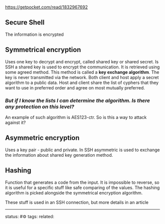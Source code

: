 
https://getpocket.com/read/1832967692

## Secure Shell

The information is encrypted

## Symmetrical encryption
Uses one key to decrypt and encrypt, called shared key or shared secret.
Is SSH a shared key is used to encrypt the communication. It is retrieved using some agreed method. This method is called a **key exchange algorithm**.
The key is never transmitted via the network. Both client and host apply a secret algorithm to a public data.
Host and client share the list of cyphers that they want to use in preferred order and agree on most mutually preferred.
### *But if I know the lists I can determine the algorithm. Is there any protection on this level?*
An example of such algorithm is AES123-ctr. So is this a way to attack against it?

## Asymmetric encryption 
Uses a key pair - public and private.
In SSH asymmetric is used to exchange the information about shared key generation method.

## Hashing
Function that generates a code from the input. It is impossible to reverse, so it is useful for a specific stuff like safe comparing of the values.
The hashing algorithm is picked alongside the symmetrical encryption algorithm.


These stuff is used in an SSH connection, but more details in an article

---
status: #⚙️ 
tags: 
related: 
